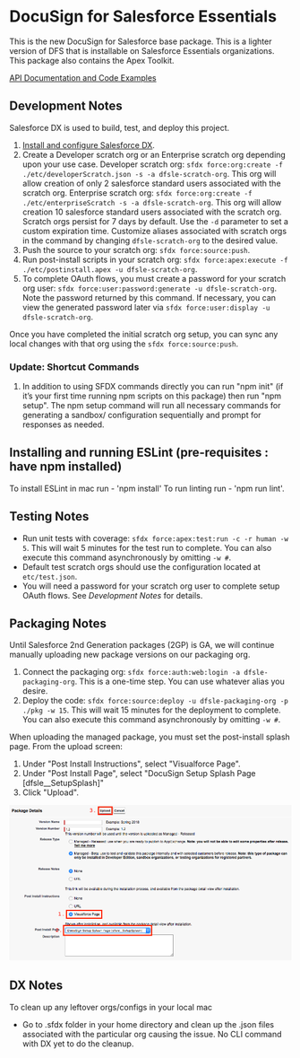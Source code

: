 # DocuSign for Salesforce Essentials

This is the new DocuSign for Salesforce base package. This is a lighter version of DFS that is installable on Salesforce Essentials organizations. This package also contains the Apex Toolkit.

[API Documentation and Code Examples](https://developers.docusign.com/salesforce/)

## Development Notes
Salesforce DX is used to build, test, and deploy this project.
1. [Install and configure Salesforce DX](./doc/sfdx.md).
1. Create a Developer scratch org or an Enterprise scratch org depending upon your use case.
Developer scratch org: `sfdx force:org:create -f ./etc/developerScratch.json -s -a dfsle-scratch-org`. This org will allow creation of only 2 salesforce standard users associated with the scratch org.
Enterprise scratch org: `sfdx force:org:create -f ./etc/enterpriseScratch -s -a dfsle-scratch-org`. This org will allow creation 10 salesforce standard users associated with the scratch org.
Scratch orgs persist for 7 days by default. Use the `-d` parameter to set a custom expiration time. Customize aliases associated with scratch orgs in the command by changing `dfsle-scratch-org` to the desired value. 
1. Push the source to your scratch org: `sfdx force:source:push`.
1. Run post-install scripts in your scratch org: `sfdx force:apex:execute -f ./etc/postinstall.apex -u dfsle-scratch-org`.
1. To complete OAuth flows, you must create a password for your scratch org user: `sfdx force:user:password:generate -u dfsle-scratch-org`. Note the password returned by this command. If necessary, you can view the generated password later via `sfdx force:user:display -u dfsle-scratch-org`.

Once you have completed the initial scratch org setup, you can sync any local changes with that org using the `sfdx force:source:push`.

### Update: Shortcut Commands
1. In addition to using SFDX commands directly you can run "npm init" (if it’s your first time running npm scripts on this package) then run "npm setup". The npm setup command will run all necessary commands for generating a sandbox/ configuration sequentially and prompt for responses as needed.

## Installing and running ESLint (pre-requisites : have npm installed)
To install ESLint in mac run - 'npm install'
To run linting run - 'npm run lint'.

## Testing Notes
- Run unit tests with coverage: `sfdx force:apex:test:run -c -r human -w 5`. This will wait 5 minutes for the test run to complete. You can also execute this command asynchronously by omitting `-w #`.
- Default test scratch orgs should use the configuration located at `etc/test.json`.
- You will need a password for your scratch org user to complete setup OAuth flows. See *Development Notes* for details.

## Packaging Notes
Until Salesforce 2nd Generation packages (2GP) is GA, we will continue manually uploading new package versions on our packaging org.
1. Connect the packaging org: `sfdx force:auth:web:login -a dfsle-packaging-org`. This is a one-time step. You can use whatever alias you desire.
1. Deploy the code: `sfdx force:source:deploy -u dfsle-packaging-org -p ./pkg -w 15`. This will wait 15 minutes for the deployment to complete. You can also execute this command asynchronously by omitting `-w #`.

When uploading the managed package, you must set the post-install splash page. From the upload screen:

1. Under "Post Install Instructions", select "Visualforce Page".
1. Under "Post Install Page", select "DocuSign Setup Splash Page [dfsle__SetupSplash]"
1. Click "Upload".

![Package Upload](./img/package_upload.png)

## DX Notes
To clean up any leftover orgs/configs in your local mac
- Go to .sfdx folder in your home directory and clean up the .json files associated with the particular org causing the issue. No CLI command with DX yet to do the cleanup.


